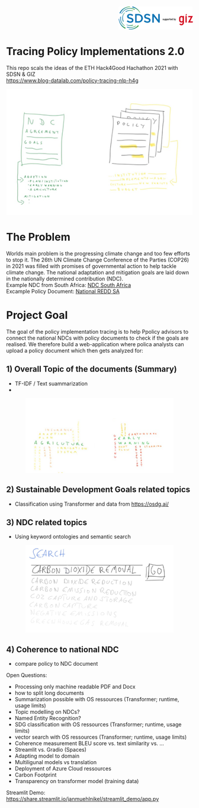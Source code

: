 <p align="right">
  <img width="200" src="https://github.com/gizdatalab/policy_tracing/blob/main/img/sdsn.png" alt="sdsn">
</p> 
    
# Tracing Policy Implementations 2.0
This repo scals the ideas of the ETH Hack4Good Hachathon 2021 with SDSN & GIZ  
https://www.blog-datalab.com/policy-tracing-nlp-h4g

<p align="center">
  <img width="600" src="https://github.com/gizdatalab/policy_tracing/blob/main/img/ndc_policy.png" alt="policy">
</p>

# The Problem
Worlds main problem is the progressing climate change and too few efforts to stop it. The 26th UN Climate Change Conference of the Parties (COP26) in 2021 was filled with promises of governmental action to help tackle climate change. The national adaptation and mitigation goals are laid down in the nationally determined contribution
(NDC).   
Example NDC from South Africa: [NDC South Africa](https://www.dffe.gov.za/sites/default/files/docs/southafricasINDCupdated2021sept.pdf)  
Excample Policy Document: [National REDD SA](https://www.researchgate.net/publication/236347801_South_Africa's_national_REDD_initiative_Assessing_the_potential_of_the_forestry_sector_on_climate_change_mitigation)

# Project Goal
The goal of the policy implementation tracing is to help Ppolicy advisors to connect the national NDCs with policy documents to check if the goals are realised.
We therefore build a web-application where polica analysts can upload a policy document which then gets analyzed for:  

## 1) Overall Topic of the documents (Summary)  
  * TF-IDF /   Text suammarization  
  * 
<p align="center">
  <img width="400" src="https://github.com/gizdatalab/policy_tracing/blob/main/img/topics.png" alt="topics">
</p>
  
## 2) Sustainable Development Goals related topics
  * Classification using Transformer and data from https://osdg.ai/ 
  
## 3) NDC related topics 
  * Using keyword ontologies and semantic search  

<p align="center">
  <img width="400" src="https://github.com/gizdatalab/policy_tracing/blob/main/img/semantic_search.png" alt="semantic_search">
</p>

## 4) Coherence to national NDC
  * compare policy to NDC document 
  
    
Open Questions:
  * Processing only machine readable PDF and Docx
  * how to split long documents
  * Summarization possible with OS ressources (Transformer; runtime, usage limits)
  * Topic modelling on NDCs?
  * Named Entity Recognition?
  * SDG classification with OS ressources (Transformer; runtime, usage limits)
  * vector search with OS ressources (Transformer; runtime, usage limits)
  * Coherence measurement BLEU score vs. text similarity vs. ...
  * Streamlit vs. Gradio (Spaces)
  * Adapting model to domain
  * Multiligunal models vs translation
  * Deployment of Azure Cloud ressources
  * Carbon Footprint
  * Transparency on transformer model (training data)

Streamlit Demo:  
https://share.streamlit.io/janmuehlnikel/streamlit_demo/app.py

